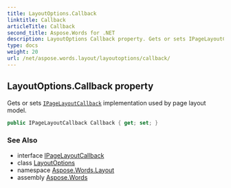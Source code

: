 ```yaml
---
title: LayoutOptions.Callback
linktitle: Callback
articleTitle: Callback
second_title: Aspose.Words for .NET
description: LayoutOptions Callback property. Gets or sets IPageLayoutCallback implementation used by page layout model in C#.
type: docs
weight: 20
url: /net/aspose.words.layout/layoutoptions/callback/
---
```

## LayoutOptions.Callback property

Gets or sets [`IPageLayoutCallback`](../../ipagelayoutcallback/) implementation used by page layout model.

```csharp
public IPageLayoutCallback Callback { get; set; }
```

### See Also

* interface [IPageLayoutCallback](../../ipagelayoutcallback/)
* class [LayoutOptions](../)
* namespace [Aspose.Words.Layout](../../../aspose.words.layout/)
* assembly [Aspose.Words](../../../)
